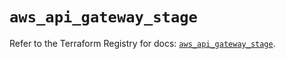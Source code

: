 # `aws_api_gateway_stage`

Refer to the Terraform Registry for docs: [`aws_api_gateway_stage`](https://registry.terraform.io/providers/hashicorp/aws/5.36.0/docs/resources/api_gateway_stage).
